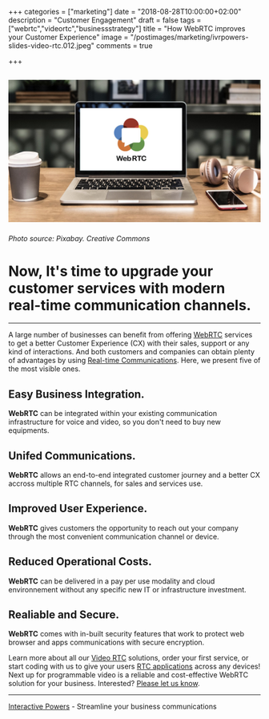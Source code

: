 +++
categories = ["marketing"]
date = "2018-08-28T10:00:00+02:00"
description = "Customer Engagement"
draft = false
tags = ["webrtc","videortc","businessstrategy"]
title = "How WebRTC improves your Customer Experience"
image = "/postimages/marketing/ivrpowers-slides-video-rtc.012.jpeg"
comments = true

+++

![Live video chat](/postimages/marketing/ivrpowers-slides-video-rtc.012.jpeg)
-------
###### Photo source: Pixabay. Creative Commons

#	Now, It's time to upgrade your customer services with modern real-time communication channels.
---

A large number of businesses can benefit from offering [WebRTC](http://blog.ivrpowers.com/post/technologies/what-is-webrtc/) services to get a better Customer Experience (CX) with their sales, support or any kind of interactions. And both customers and companies can obtain plenty of advantages by using [Real-time Communications](http://blog.ivrpowers.com/post/technologies/what-is-rtc/). Here, we present five of the most visible ones.

##	Easy Business Integration.

**WebRTC** can be integrated within your existing communication infrastructure for voice and video, so you don't need to buy new equipments.

##	Unifed Communications.

**WebRTC** allows an end-to-end integrated customer journey and a better CX accross multiple RTC channels, for sales and services use.

##	Improved User Experience.

**WebRTC** gives customers the opportunity to reach out your company through the most convenient communication channel or device.

##	Reduced Operational Costs.

**WebRTC** can be delivered in a pay per use modality and cloud environnement without any specific new IT or infrastructure investment.

##	Realiable and Secure.

**WebRTC** comes with in-built security features that work to protect web browser and apps communications with secure encryption.

Learn more about all our [Video RTC](https://www.ivrpowers.com/videortc/) solutions, order your first service, or start coding with us to give your users [RTC applications](http://blog.ivrpowers.com/post/products/real-time-communications-applications/) across any devices! Next up for programmable video is a reliable and cost-effective WebRTC solution for your business. Interested? [Please let us know](https://www.ivrpowers.com/support-services/).

---
[Interactive Powers](http://www.ivrpowers.com/) - Streamline your business communications

